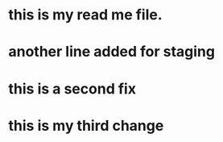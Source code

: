 # this is my read me file.
# another line added for staging
# this is a second fix
# this is my third change


